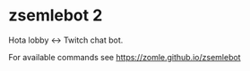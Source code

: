 # zsemlebot 2

Hota lobby <-> Twitch chat bot. 

For available commands see https://zomle.github.io/zsemlebot
